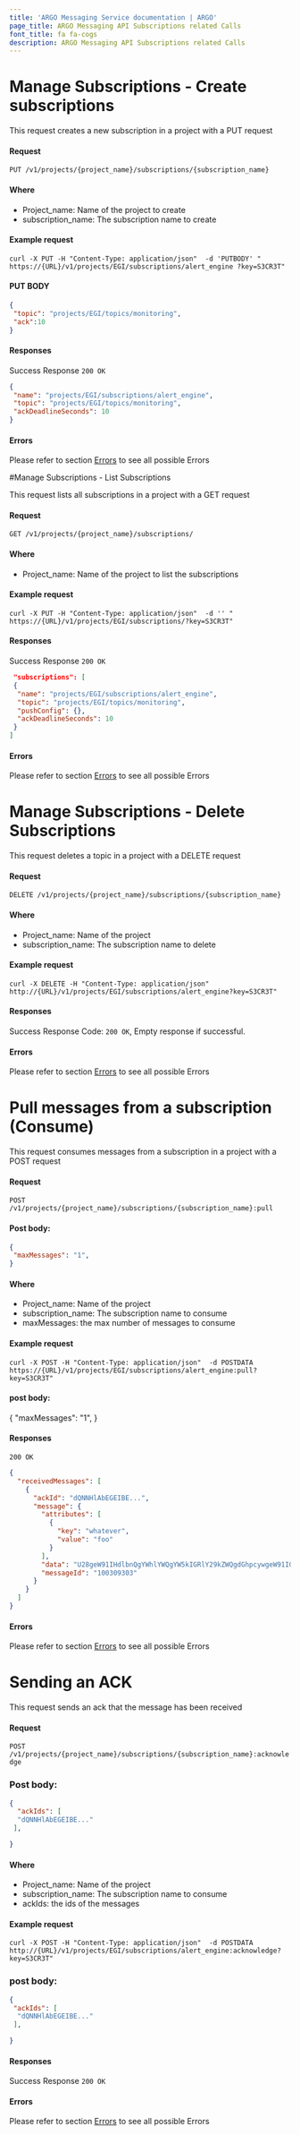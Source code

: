 ```yaml
---
title: 'ARGO Messaging Service documentation | ARGO'
page_title: ARGO Messaging API Subscriptions related Calls
font_title: fa fa-cogs
description: ARGO Messaging API Subscriptions related Calls
---
```


# Manage Subscriptions - Create subscriptions  
This request creates a new subscription in a project with a PUT request

#### Request
`PUT /v1/projects/{project_name}/subscriptions/{subscription_name}`

#### Where
- Project_name: Name of the project to create
- subscription_name: The subscription name to create

#### Example request
`curl -X PUT -H "Content-Type: application/json"  -d 'PUTBODY' " https://{URL}/v1/projects/EGI/subscriptions/alert_engine ?key=S3CR3T"`

#### PUT  BODY
```json
{
 "topic": "projects/EGI/topics/monitoring",
 "ack":10
}
```

#### Responses  

Success Response
`200 OK`
```json
{
 "name": "projects/EGI/subscriptions/alert_engine",
 "topic": "projects/EGI/topics/monitoring",
 "ackDeadlineSeconds": 10  
}
```

#### Errors
Please refer to section [Errors](api_errors.md) to see all possible Errors

#Manage Subscriptions - List Subscriptions

This request lists all subscriptions  in a project with a GET  request
#### Request
`GET /v1/projects/{project_name}/subscriptions/`

#### Where
- Project_name: Name of the project to list the subscriptions

#### Example request
`curl -X PUT -H "Content-Type: application/json"  -d '' " https://{URL}/v1/projects/EGI/subscriptions/?key=S3CR3T"`

#### Responses  
Success Response
`200 OK`
```json
 "subscriptions": [
 {
  "name": "projects/EGI/subscriptions/alert_engine",
  "topic": "projects/EGI/topics/monitoring",
  "pushConfig": {},
  "ackDeadlineSeconds": 10
 }
]
```

#### Errors
Please refer to section [Errors](api_errors.md) to see all possible Errors


# Manage Subscriptions - Delete Subscriptions
This request deletes a topic in a project with a DELETE request

#### Request
`DELETE /v1/projects/{project_name}/subscriptions/{subscription_name}`

#### Where
- Project_name: Name of the project
- subscription_name: The subscription name to delete

#### Example request

`curl -X DELETE -H "Content-Type: application/json"  http://{URL}/v1/projects/EGI/subscriptions/alert_engine?key=S3CR3T"`

#### Responses  

Success Response
Code: `200 OK`, Empty response if successful.

#### Errors
Please refer to section [Errors](api_errors.md) to see all possible Errors



# Pull messages from a subscription (Consume)

This request consumes messages from a subscription in a project with a POST request

#### Request
`POST /v1/projects/{project_name}/subscriptions/{subscription_name}:pull`

#### Post body:
```json
{
 "maxMessages": "1",
}
```

#### Where
- Project_name: Name of the project
- subscription_name: The subscription name to consume
- maxMessages: the max number of messages to consume


#### Example request

`curl -X POST -H "Content-Type: application/json"  -d POSTDATA https://{URL}/v1/projects/EGI/subscriptions/alert_engine:pull?key=S3CR3T"`

#### post body:
{
 "maxMessages": "1",
}

#### Responses  

`200 OK`
```json
{
  "receivedMessages": [
    {
      "ackId": "dQNNHlAbEGEIBE...",
      "message": {
        "attributes": [
          {
            "key": "whatever",
            "value": "foo"
          }
        ],
        "data": "U28geW91IHdlbnQgYWhlYWQgYW5kIGRlY29kZWQgdGhpcywgeW91IGNvdWxkbid0IHJlc2lzdCBlaCA/",
        "messageId": "100309303"
      }
    }
  ]
}
```

#### Errors
Please refer to section [Errors](api_errors.md) to see all possible Errors


# Sending an ACK
This request sends an ack that the message has been  received

#### Request
`POST /v1/projects/{project_name}/subscriptions/{subscription_name}:acknowledge`

### Post body:
```json
{
  "ackIds": [
  "dQNNHlAbEGEIBE..."
 ],

}
```

#### Where
- Project_name: Name of the project
- subscription_name: The subscription name to consume
- ackIds: the ids of the messages


#### Example request

`curl -X POST -H "Content-Type: application/json"  -d POSTDATA http://{URL}/v1/projects/EGI/subscriptions/alert_engine:acknowledge?key=S3CR3T"`

### post body:
```json
{
 "ackIds": [
  "dQNNHlAbEGEIBE..."
 ],

}
```

#### Responses  
Success Response
`200 OK`

#### Errors
Please refer to section [Errors](api_errors.md) to see all possible Errors
